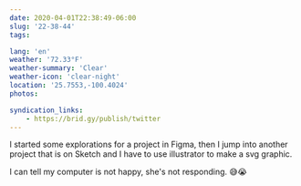 ```yaml
---
date: 2020-04-01T22:38:49-06:00
slug: '22-38-44'
tags:

lang: 'en'
weather: '72.33°F'
weather-summary: 'Clear'
weather-icon: 'clear-night'
location: '25.7553,-100.4024'
photos:

syndication_links:
    - https://brid.gy/publish/twitter
---
```

I started some explorations for a project in Figma, then I jump into another project that is on Sketch and I have to use illustrator to make a svg graphic. 

I can tell my computer is not happy, she's not responding. 😅😭